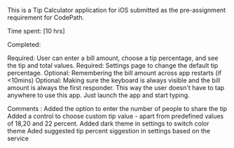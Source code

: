 This is a Tip Calculator application for iOS submitted as the pre-assignment requirement for CodePath.

Time spent: [10 hrs]

Completed:

Required: User can enter a bill amount, choose a tip percentage, and see the tip and total values.
Required: Settings page to change the default tip percentage.
Optional: Remembering the bill amount across app restarts (if <10mins)
Optional: Making sure the keyboard is always visible and the bill amount is always the first responder. This way the user doesn't have to tap anywhere to use this app. Just launch the app and start typing.
 
 Comments : 
 Added the option to enter the number of people to share the tip
 Added a control to choose custom tip value - apart from predefined values of 18,20 and 22 percent.
 Added dark theme in settings to switch color theme 
 Aded suggested tip percent siggestion in settings based on the service 
